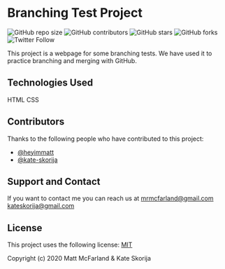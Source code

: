 # Branching Test Project

<!--- These are examples. See https://shields.io for others or to customize this set of shields. You might want to include dependencies, project status and licence info here --->
![GitHub repo size](https://img.shields.io/github/repo-size/heyimmatt/branching-test-project)
![GitHub contributors](https://img.shields.io/github/contributors/heyimmatt/branching-test-project)
![GitHub stars](https://img.shields.io/github/stars/heyimmatt/branching-test-project?style=social)
![GitHub forks](https://img.shields.io/github/forks/heyimmatt/branching-test-project?style=social)
![Twitter Follow](https://img.shields.io/twitter/follow/heyimmatt?style=social)

This project is a webpage for some branching tests. We have used it to practice branching and merging with GitHub.

## Technologies Used
HTML
CSS

## Contributors

Thanks to the following people who have contributed to this project:

* [@heyimmatt](https://github.com/heyimmatt)
* [@kate-skorija](https://github.com/kate-skorija)

## Support and Contact

If you want to contact me you can reach us at <mrmcfarland@gmail.com>
<kateskorija@gmail.com>

## License

This project uses the following license: [MIT](https://opensource.org/licenses/MIT)

Copyright (c) 2020 Matt McFarland & Kate Skorija